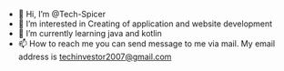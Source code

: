 - 👋 Hi, I’m @Tech-Spicer
- 👀 I’m interested in Creating of application and website development
- 🌱 I’m currently learning java and kotlin
- 📫 How to reach me you can send message to me via mail. My email address is techinvestor2007@gmail.com 

<!---
Tech-Spicer/Tech-Spicer is a ✨ special ✨ repository because its `README.md` (this file) appears on your GitHub profile.
You can click the Preview link to take a look at your changes.
--->
 
